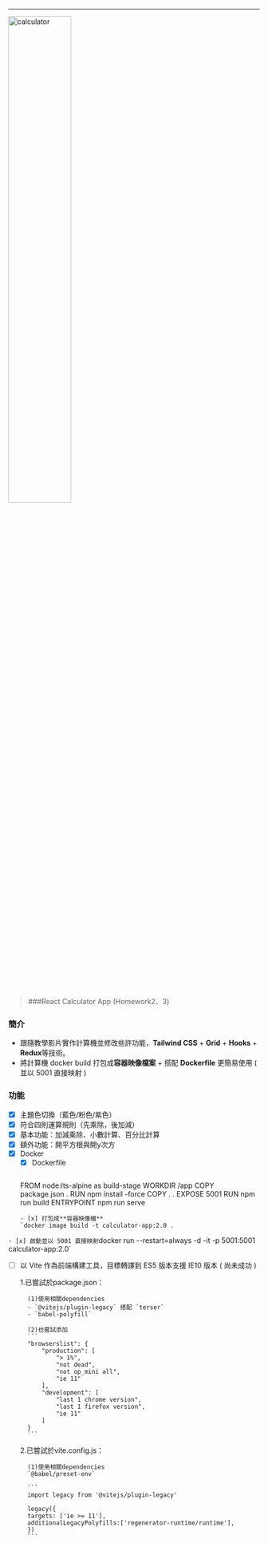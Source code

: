 ----

<img src="https://media.istockphoto.com/vectors/cartoon-of-electronic-calculator-with-empty-display-vector-id939144498" width="50%" height="50%" alt="calculator"/>

> ###React Calculator App (Homework2、3)

### 簡介
*  跟隨教學影片實作計算機並修改些許功能，**Tailwind CSS** + **Grid** + **Hooks** + **Redux**等技術。
*  將計算機 docker build 打包成**容器映像檔案** + 搭配 **Dockerfile** 更簡易使用 ( 並以 5001 直接映射 )

### 功能
- [x] 主題色切換（藍色/粉色/紫色）
- [x] 符合四則運算規則（先乘除，後加減）
- [x] 基本功能：加減乘除、小數計算、百分比計算
- [x] 額外功能：開平方根與開y次方
- [x] Docker
    - [x] Dockerfile
    	```
	FROM node:lts-alpine as build-stage
	WORKDIR /app
	COPY package.json .
	RUN npm install -force
	COPY . .
	EXPOSE 5001
	RUN npm run build
	ENTRYPOINT npm run serve
	```
    - [x] 打包成**容器映像檔**
	`docker image build -t calculator-app:2.0 .
`
    - [x] 啟動並以 5001 直接映射
	`docker run --restart=always -d -it -p 5001:5001 calculator-app:2.0`
- [ ] 以 Vite 作為前端構建工具，目標轉譯到 ES5 版本支援 IE10 版本 ( 尚未成功 )

	1.已嘗試於package.json：

		(1)使用相關dependencies
		- `@vitejs/plugin-legacy` 搭配 `terser`
		- `babel-polyfill`

		(2)也嘗試添加
		```
		"browserslist": {
			"production": [
				"> 1%",
				"not dead",
				"not op_mini all",
				"ie 11"
			],
			"development": [
				"last 1 chrome version",
				"last 1 firefox version",
				"ie 11"
			]
		}
		```

	2.已嘗試於vite.config.js：

		(1)使用相關dependencies
		`@babel/preset-env`

		```
		import legacy from '@vitejs/plugin-legacy'

		legacy({
		targets: ['ie >= 11'],
		additionalLegacyPolyfills:['regenerator-runtime/runtime'],
		})
		```
